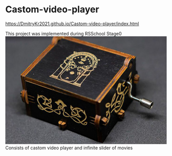 # Castom-video-player

https://DmitryKr2021.github.io/Castom-video-player/index.html

This project was implemented during RSSchool Stage0
![](https://github.com/DmitryKr2021/Castom-video-player/blob/main/assets/img/musbox.jpeg)
Consists of castom video player and infinite slider of movies
